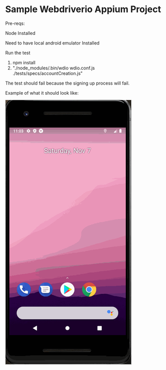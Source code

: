 # Sample Webdriverio Appium Project

Pre-reqs:

Node Installed

Need to have local android emulator Installed

 Run the test 
 1. npm install
 2. "./node_modules/.bin/wdio  wdio.conf.js ./tests/specs/accountCreation.js"

 The test should fail because the signing up process will fail.

 Example of what it should look like:

 ![](accountCreation.gif)
